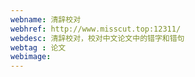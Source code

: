 ```yaml
---
webname: 清辞校对
webhref: http://www.misscut.top:12311/
webdesc: 清辞校对，校对中文论文中的错字和错句
webtag : 论文
webimage: 
---
```


